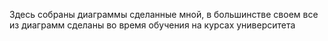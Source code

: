 Здесь собраны диаграммы сделанные мной, в большинстве своем все из диаграмм сделаны во время обучения на курсах университета
